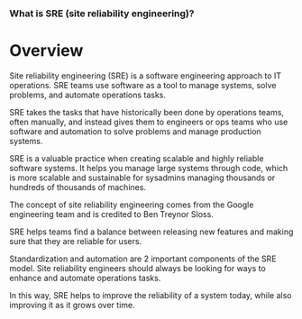 
### What is SRE (site reliability engineering)?

# Overview
Site reliability engineering (SRE) is a software engineering approach to IT operations. SRE teams use software as a tool to manage systems, solve problems, and automate operations tasks.

SRE takes the tasks that have historically been done by operations teams, often manually, and instead gives them to engineers or ops teams who use software and automation to solve problems and manage production systems. 

SRE is a valuable practice when creating scalable and highly reliable software systems. It helps you manage large systems through code, which is more scalable and sustainable for sysadmins managing thousands or hundreds of thousands of machines. 

The concept of site reliability engineering comes from the Google engineering team and is credited to Ben Treynor Sloss. 

SRE helps teams find a balance between releasing new features and making sure that they are reliable for users.

Standardization and automation are 2 important components of the SRE model. Site reliability engineers should always be looking for ways to enhance and automate operations tasks.

In this way, SRE helps to improve the reliability of a system today, while also improving it as it grows over time.
